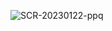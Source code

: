 ![SCR-20230122-ppq](https://user-images.githubusercontent.com/77614149/213924244-ec2d8b57-7155-4599-88e6-b60f1c78a3e4.png)
